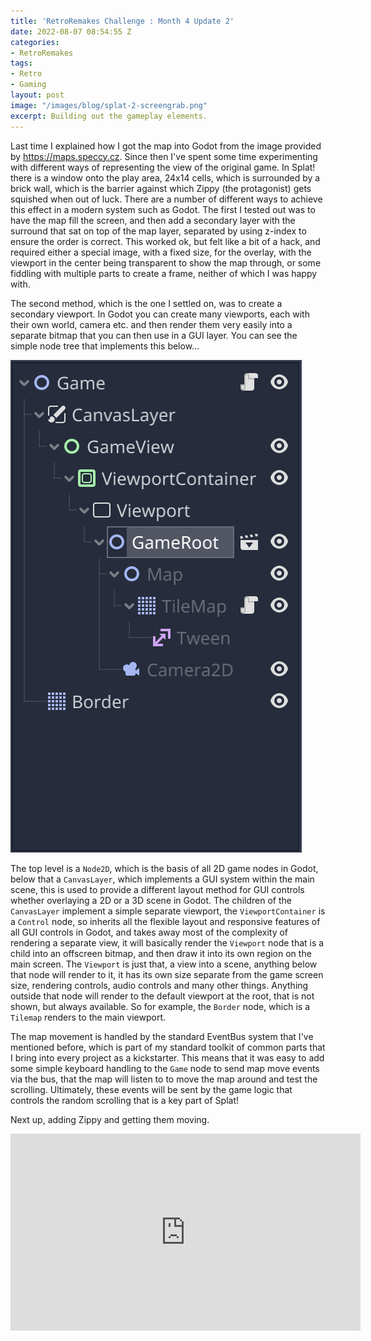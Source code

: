 ```yaml
---
title: 'RetroRemakes Challenge : Month 4 Update 2'
date: 2022-08-07 08:54:55 Z
categories:
- RetroRemakes
tags:
- Retro
- Gaming
layout: post
image: "/images/blog/splat-2-screengrab.png"
excerpt: Building out the gameplay elements.
---
```


Last time I explained how I got the map into Godot from the image provided by <https://maps.speccy.cz>. Since then I've spent some time experimenting with different ways of representing the view of the original game. In Splat! there is a window onto the play area, 24x14 cells, which is surrounded by a brick wall, which is the barrier against which Zippy (the protagonist) gets squished when out of luck. There are a number of different ways to achieve this effect in a modern system such as Godot. The first I tested out was to have the map fill the screen, and then add a secondary layer with the surround that sat on top of the map layer, separated by using z-index to ensure the order is correct. This worked ok, but felt like a bit of a hack, and required either a special image, with a fixed size, for the overlay, with the viewport in the center being transparent to show the map through, or some fiddling with multiple parts to create a frame, neither of which I was happy with.

The second method, which is the one I settled on, was to create a secondary viewport. In Godot you can create many viewports, each with their own world, camera etc. and then render them very easily into a separate bitmap that you can then use in a GUI layer. You can see the simple node tree that implements this below...

![Image showing the node tree for a viewport container in Godot](/images/blog/splat-2-node-tree.png "Node tree for the main game view")

The top level is a `Node2D`, which is the basis of all 2D game nodes in Godot, below that a `CanvasLayer`, which implements a GUI system within the main scene, this is used to provide a different layout method for GUI controls whether overlaying a 2D or a 3D scene in Godot. The children of the `CanvasLayer` implement a simple separate viewport, the `ViewportContainer` is a `Control` node, so inherits all the flexible layout and responsive features of all GUI controls in Godot, and takes away most of the complexity of rendering a separate view, it will basically render the `Viewport` node that is a child into an offscreen bitmap, and then draw it into its own region on the main screen. The `Viewport` is just that, a view into a scene, anything below that node will render to it, it has its own size separate from the game screen size, rendering controls, audio controls and many other things. Anything outside that node will render to the default viewport at the root, that is not shown, but always available. So for example, the `Border` node, which is a `Tilemap` renders to the main viewport.

The map movement is handled by the standard EventBus system that I've mentioned before, which is part of my standard toolkit of common parts that I bring into every project as a kickstarter. This means that it was easy to add some simple keyboard handling to the `Game` node to send map move events via the bus, that the map will listen to to move the map around and test the scrolling. Ultimately, these events will be sent by the game logic that controls the random scrolling that is a key part of Splat!

Next up, adding Zippy and getting them moving.

<iframe width="560" height="315" src="https://www.youtube.com/embed/6IefkWyPSsI" title="YouTube video player" frameborder="0" allow="accelerometer; autoplay; clipboard-write; encrypted-media; gyroscope; picture-in-picture" allowfullscreen></iframe>